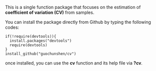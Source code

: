 This is a single function package that focuses on the estimation of __coefficient of variation (CV)__ from samples. 

You can install the package directly from Github by typing the following codes:

```
if(!require(devtools)){
  install.packages("devtools")
  require(devtools)
}
install_github("guochunshen/cv")

```

once installed, you can use the __cv__ function and its help file via __?cv__.

